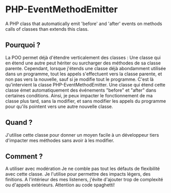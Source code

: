 # PHP-EventMethodEmitter
A PHP class that automatically emit 'before' and 'after' events on methods calls of classes than extends this class.

## Pourquoi ?

La POO permet déjà d'étendre verticalement des classes : Une classe qui en étend une autre peut hériter ou surcharger des méthodes de sa classe parente. Cependant, lorsque j'étends une classe déjà abondamment utilisée dans un programme, tout les appels s'effectuent vers la classe parente, et non pas vers la nouvelle, sauf si je modifie tout le programme.
C'est là qu'intervient la classe PHP-EventMethodEmitter. Une classe qui étend cette classe émet automatiquement des événements "before" et "after" dans certaines conditions.
Ainsi, je peux impacter le fonctionnement de ma classe plus tard, sans la modifier, et sans modifier les appels du programme pour qu'ils pointent vers une autre nouvelle classe.

## Quand ?

J'utilise cette classe pour donner un moyen facile à un développeur tiers d'impacter mes méthodes sans avoir à les modifier.

## Comment ?

A utiliser avec modération Je ne comble pas tout les défauts de flexibilité avec cette classe. Je l'utilise pour permettre des impacts légers, des finitions.  A l'intérieur des mes listeners, j'évite d'ajouter trop de complexité ou d'appels extérieurs. Attention au code spaghetti!
